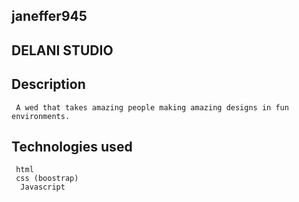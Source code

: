 ## janeffer945
## DELANI STUDIO
## Description
     A wed that takes amazing people making amazing designs in fun environments.
## Technologies used
     html
     css (boostrap)
      Javascript
      